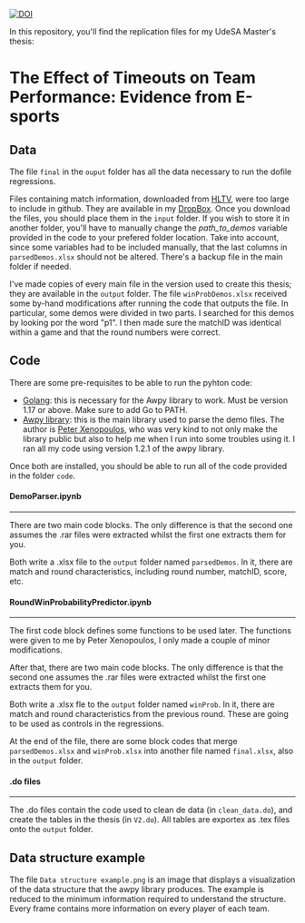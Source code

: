[![DOI](https://zenodo.org/badge/506765367.svg)](https://zenodo.org/badge/latestdoi/506765367)


In this repository, you'll find the replication files for my UdeSA Master's thesis:

# The Effect of Timeouts on Team Performance: Evidence from E-sports

## Data
The file `final` in the `ouput` folder has all the data necessary to run the dofile regressions.

Files containing match information, downloaded from [HLTV](https://www.hltv.org/results), were too large to include in github. They are available in my [DropBox](https://www.dropbox.com/sh/zbx6g8yjy4d1c7i/AAD_wY3Cp0cWY9mIHYtlmvRSa?dl=0). Once you download the files, you should place them in the `input` folder. If you wish to store it in another folder, you'll have to manually change the _path_to_demos_ variable provided in the code to your prefered folder location.
Take into account, since some variables had to be included manually, that the last columns in `parsedDemos.xlsx` should not be altered. There's a backup file in the main folder if needed.

I've made copies of every main file in the version used to create this thesis; they are available in the `output` folder. The file `winProbDemos.xlsx` received some by-hand modifications after running the code that outputs the file. In particular, some demos were divided in two parts. I searched for this demos by looking por the word "p1". I then made sure the matchID was identical within a game and that the round numbers were correct.

## Code
There are some pre-requisites to be able to run the pyhton code:
- [Golang](https://go.dev/dl/): this is necessary for the Awpy library to work. Must be version 1.17 or above. Make sure to add Go to PATH.
- [Awpy library](https://awpy.readthedocs.io/en/latest/installation.html): this is the main library used to parse the demo files. The author is [Peter Xenopoulos](http://www.peterxeno.com/), who was very kind to not only make the library public but also to help me when I run into some troubles using it. I ran all my code using version 1.2.1 of the awpy library.

Once both are installed, you should be able to run all of the code provided in the folder `code`.
#### DemoParser.ipynb
---
There are two main code blocks. The only difference is that the second one assumes the .rar files were extracted whilst the first one extracts them for you.

Both write a .xlsx file to the `output` folder named `parsedDemos`. In it, there are match and round characteristics, including round number, matchID, score, etc.

#### RoundWinProbabilityPredictor.ipynb
---
The first code block defines some functions to be used later. The functions were given to me by Peter Xenopoulos, I only made a couple of minor modifications.

After that, there are two main code blocks. The only difference is that the second one assumes the .rar files were extracted whilst the first one extracts them for you.

Both write a .xlsx fle to the `output` folder named `winProb`. In it, there are match and round characteristics from the previous round. These are going to be used as controls in the regressions.

At the end of the file, there are some block codes that merge `parsedDemos.xlsx` and `winProb.xlsx` into another file named `final.xlsx`, also in the `output` folder.

#### .do files
---
The .do files contain the code used to clean de data (in `clean_data.do`), and create the tables in the thesis (in `V2.do`). All tables are exportex as .tex files onto the `output` folder.

## Data structure example
The file `Data structure example.png` is an image that displays a visualization of the data structure that the awpy library produces. The example is reduced to the minimum information required to understand the structure. Every frame contains more information on every player of each team.
